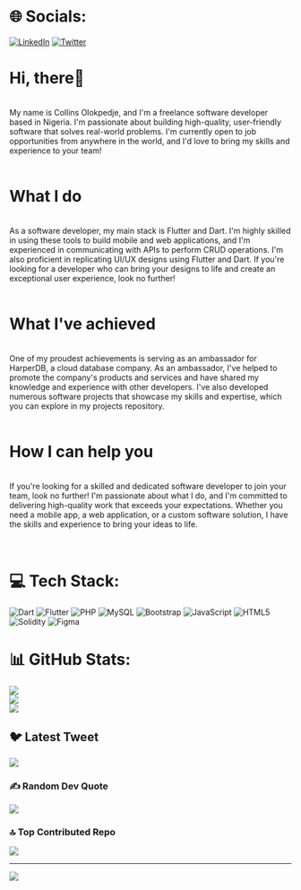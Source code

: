 # 🌐 Socials:
[![LinkedIn](https://img.shields.io/badge/LinkedIn-%230077B5.svg?logo=linkedin&logoColor=white)](https://linkedin.com/in/collins-olokpedje-739955136) [![Twitter](https://img.shields.io/badge/Twitter-%231DA1F2.svg?logo=Twitter&logoColor=white)](https://twitter.com/Freaking_Colin) 

# Hi, there👋 

<br>My name is Collins Olokpedje, and I'm a freelance software developer based in Nigeria. I'm passionate about building high-quality, user-friendly software that solves real-world problems. I'm currently open to job opportunities from anywhere in the world, and I'd love to bring my skills and experience to your team!<br><br>
# What I do
<br>As a software developer, my main stack is Flutter and Dart. I'm highly skilled in using these tools to build mobile and web applications, and I'm experienced in communicating with APIs to perform CRUD operations. I'm also proficient in replicating UI/UX designs using Flutter and Dart. If you're looking for a developer who can bring your designs to life and create an exceptional user experience, look no further!<br><br>
# What I've achieved
<br>One of my proudest achievements is serving as an ambassador for HarperDB, a cloud database company. As an ambassador, I've helped to promote the company's products and services and have shared my knowledge and experience with other developers. I've also developed numerous software projects that showcase my skills and expertise, which you can explore in my projects repository.<br><br>

# How I can help you
<br>If you're looking for a skilled and dedicated software developer to join your team, look no further! I'm passionate about what I do, and I'm committed to delivering high-quality work that exceeds your expectations. Whether you need a mobile app, a web application, or a custom software solution, I have the skills and experience to bring your ideas to life.<br><br><br>




# 💻 Tech Stack:
![Dart](https://img.shields.io/badge/dart-%230175C2.svg?style=for-the-badge&logo=dart&logoColor=white) ![Flutter](https://img.shields.io/badge/Flutter-%2302569B.svg?style=for-the-badge&logo=Flutter&logoColor=white) ![PHP](https://img.shields.io/badge/php-%23777BB4.svg?style=for-the-badge&logo=php&logoColor=white) ![MySQL](https://img.shields.io/badge/mysql-%2300f.svg?style=for-the-badge&logo=mysql&logoColor=white) ![Bootstrap](https://img.shields.io/badge/bootstrap-%23563D7C.svg?style=for-the-badge&logo=bootstrap&logoColor=white) ![JavaScript](https://img.shields.io/badge/javascript-%23323330.svg?style=for-the-badge&logo=javascript&logoColor=%23F7DF1E) ![HTML5](https://img.shields.io/badge/html5-%23E34F26.svg?style=for-the-badge&logo=html5&logoColor=white) ![Solidity](https://img.shields.io/badge/Solidity-%23363636.svg?style=for-the-badge&logo=solidity&logoColor=white) ![Figma](https://img.shields.io/badge/figma-%23F24E1E.svg?style=for-the-badge&logo=figma&logoColor=white)
# 📊 GitHub Stats:
![](https://github-readme-stats.vercel.app/api?username=colin-stark&theme=blue-green&hide_border=false&include_all_commits=true&count_private=false)<br/>
![](https://github-readme-streak-stats.herokuapp.com/?user=colin-stark&theme=blue-green&hide_border=false)<br/>
![](https://github-readme-stats.vercel.app/api/top-langs/?username=colin-stark&theme=blue-green&hide_border=false&include_all_commits=true&count_private=false&layout=compact)

## 🐦 Latest Tweet
[![](https://gtce.itsvg.in/api?username=Freaking_Colin)](https://github.com/VishwaGauravIn/github-twitter-card-embed)

### ✍️ Random Dev Quote
![](https://quotes-github-readme.vercel.app/api?type=horizontal&theme=radical)

### 🔝 Top Contributed Repo
![](https://github-contributor-stats.vercel.app/api?username=colin-stark&limit=5&theme=dark&combine_all_yearly_contributions=true)

---
[![](https://visitcount.itsvg.in/api?id=colin-stark&icon=0&color=11)](https://visitcount.itsvg.in)

<!-- Proudly created with GPRM ( https://gprm.itsvg.in ) -->
